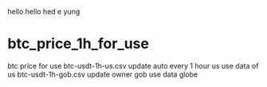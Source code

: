 hello hello hed e yung

# btc_price_1h_for_use
btc price for use
btc-usdt-1h-us.csv update auto every 1 hour 
us use data of us
btc-usdt-1h-gob.csv update owner 
gob use data globe
